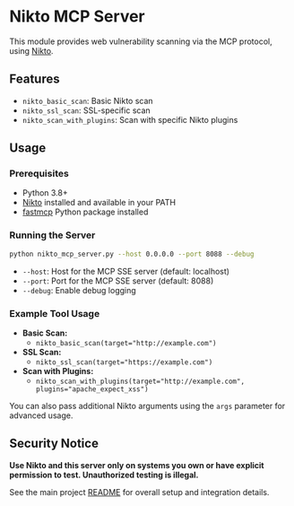 # Nikto MCP Server

This module provides web vulnerability scanning via the MCP protocol, using [Nikto](https://cirt.net/Nikto2).

## Features

- `nikto_basic_scan`: Basic Nikto scan
- `nikto_ssl_scan`: SSL-specific scan
- `nikto_scan_with_plugins`: Scan with specific Nikto plugins

## Usage

### Prerequisites
- Python 3.8+
- [Nikto](https://cirt.net/Nikto2) installed and available in your PATH
- [fastmcp](https://github.com/modelcontext/fastmcp) Python package installed

### Running the Server

```sh
python nikto_mcp_server.py --host 0.0.0.0 --port 8088 --debug
```

- `--host`: Host for the MCP SSE server (default: localhost)
- `--port`: Port for the MCP SSE server (default: 8088)
- `--debug`: Enable debug logging

### Example Tool Usage

- **Basic Scan:**
  - `nikto_basic_scan(target="http://example.com")`
- **SSL Scan:**
  - `nikto_ssl_scan(target="https://example.com")`
- **Scan with Plugins:**
  - `nikto_scan_with_plugins(target="http://example.com", plugins="apache_expect_xss")`

You can also pass additional Nikto arguments using the `args` parameter for advanced usage.

## Security Notice

**Use Nikto and this server only on systems you own or have explicit permission to test. Unauthorized testing is illegal.**

See the main project [README](../../../README.md) for overall setup and integration details.
